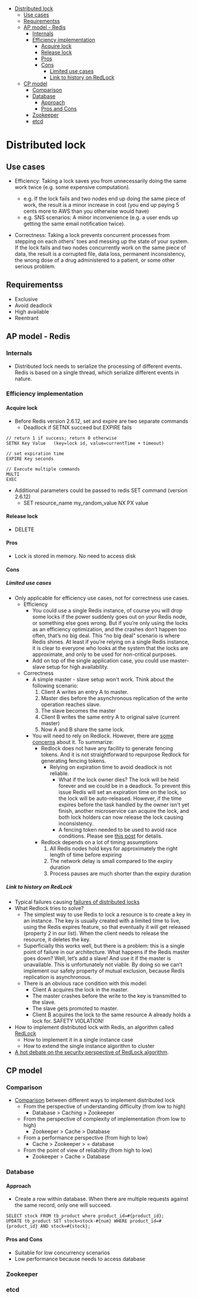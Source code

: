 
<!-- MarkdownTOC -->

- [Distributed lock](#distributed-lock)
	- [Use cases](#use-cases)
	- [Requirementss](#requirementss)
	- [AP model - Redis](#ap-model---redis)
		- [Internals](#internals)
		- [Efficiency implementation](#efficiency-implementation)
			- [Acquire lock](#acquire-lock)
			- [Release lock](#release-lock)
			- [Pros](#pros)
			- [Cons](#cons)
				- [Limited use cases](#limited-use-cases)
				- [Link to history on RedLock](#link-to-history-on-redlock)
	- [CP model](#cp-model)
		- [Comparison](#comparison)
		- [Database](#database)
			- [Approach](#approach)
			- [Pros and Cons](#pros-and-cons)
		- [Zookeeper](#zookeeper)
		- [etcd](#etcd)

<!-- /MarkdownTOC -->

# Distributed lock
## Use cases
* Efficiency: Taking a lock saves you from unnecessarily doing the same work twice (e.g. some expensive computation).  
	- e.g. If the lock fails and two nodes end up doing the same piece of work, the result is a minor increase in cost (you end up paying 5 cents more to AWS than you otherwise would have)
	- e.g. SNS scenarios: A minor inconvenience (e.g. a user ends up getting the same email notification twice).

* Correctness: Taking a lock prevents concurrent processes from stepping on each others’ toes and messing up the state of your system. If the lock fails and two nodes concurrently work on the same piece of data, the result is a corrupted file, data loss, permanent inconsistency, the wrong dose of a drug administered to a patient, or some other serious problem.

## Requirementss
* Exclusive
* Avoid deadlock
* High available
* Reentrant

## AP model - Redis

### Internals
* Distributed lock needs to serialize the processing of different events. Redis is based on a single thread, which serialize different events in nature. 

### Efficiency implementation
#### Acquire lock
* Before Redis version 2.6.12, set and expire are two separate commands
	- Deadlock if SETNX succeed but EXPIRE fails

```
// return 1 if success; return 0 otherwise
SETNX Key Value   (key=lock id, value=currentTime + timeout)

// set expiration time
EXPIRE Key seconds

// Execute multiple commands
MULTI 
EXEC
```

* Additional parameters could be passed to redis SET command (version 2.6.12)
	- SET resource_name my_random_value NX PX value

#### Release lock
* DELETE

#### Pros
* Lock is stored in memory. No need to access disk

#### Cons
##### Limited use cases
* Only applicable for efficiency use cases, not for correctness use cases.
	+ Efficiency
		- You could use a single Redis instance, of course you will drop some locks if the power suddenly goes out on your Redis node, or something else goes wrong. But if you’re only using the locks as an efficiency optimization, and the crashes don’t happen too often, that’s no big deal. This “no big deal” scenario is where Redis shines. At least if you’re relying on a single Redis instance, it is clear to everyone who looks at the system that the locks are approximate, and only to be used for non-critical purposes.
		- Add on top of the single application case, you could use master-slave setup for high availability. 
	+ Correctness
		- A simple master - slave setup won't work. Think about the following scenario: 
			1. Client A writes an entry A to master. 
			2. Master dies before the asynchronous replication of the write operation reaches slave. 
			3. The slave becomes the master
			4. Client B writes the same entry A to original salve (current master)
			5. Now A and B share the same lock.
		- You will need to rely on Redlock. However, there are [some concerns](https://martin.kleppmann.com/2016/02/08/how-to-do-distributed-locking.html) about it. To summarize:
			- Redlock does not have any facility to generate fencing tokens. And it is not straightforward to repurpose Redlock for generating fencing tokens. 
				- Relying on expiration time to avoid deadlock is not reliable. 
					- What if the lock owner dies? The lock will be held forever and we could be in a deadlock. To prevent this issue Redis will set an expiration time on the lock, so the lock will be auto-released. However, if the time expires before the task handled by the owner isn't yet finish, another microservice can acquire the lock, and both lock holders can now release the lock causing inconsistency. 
					- A fencing token needed to be used to avoid race conditions. Please see [this post](https://medium.com/@davidecerbo/everything-i-know-about-distributed-locks-2bf54de2df71) for details. 
			- Redlock depends on a lot of timing assumptions
				1. All Redis nodes hold keys for approximately the right length of time before expiring
				2. The network delay is small compared to the expiry duration
				3. Process pauses are much shorter than the expiry duration

##### Link to history on RedLock
* Typical failures causing [failures of distributed locks](https://redislabs.com/ebook/part-2-core-concepts/chapter-6-application-components-in-redis/6-2-distributed-locking/6-2-2-simple-locks/)
* What Redlock tries to solve?
    - The simplest way to use Redis to lock a resource is to create a key in an instance. The key is usually created with a limited time to live, using the Redis expires feature, so that eventually it will get released (property 2 in our list). When the client needs to release the resource, it deletes the key.
    - Superficially this works well, but there is a problem: this is a single point of failure in our architecture. What happens if the Redis master goes down? Well, let’s add a slave! And use it if the master is unavailable. This is unfortunately not viable. By doing so we can’t implement our safety property of mutual exclusion, because Redis replication is asynchronous.
    - There is an obvious race condition with this model:
        - Client A acquires the lock in the master.
        - The master crashes before the write to the key is transmitted to the slave.
        - The slave gets promoted to master.
        - Client B acquires the lock to the same resource A already holds a lock for. SAFETY VIOLATION!
* How to implement distributed lock with Redis, an algorithm called [RedLock](https://redis.io/topics/distlock)
    - How to implement it in a single instance case
    - How to extend the single instance algorithm to cluster
* [A hot debate on the security perspective of RedLock algorithm](http://zhangtielei.com/posts/blog-redlock-reasoning.html).

## CP model
### Comparison
* [Comparison](https://developpaper.com/talking-about-several-ways-of-using-distributed-locks-redis-zookeeper-database/) between different ways to implement distributed lock
    - From the perspective of understanding difficulty (from low to high)
        - Database > Caching > Zookeeper
    - From the perspective of complexity of implementation (from low to high)
        - Zookeeper > Cache > Database
    - From a performance perspective (from high to low)
        - Cache > Zookeeper > = database
    - From the point of view of reliability (from high to low)
        - Zookeeper > Cache > Database

### Database
#### Approach
* Create a row within database. When there are multiple requests against the same record, only one will succeed. 

```
SELECT stock FROM tb_product where product_id=#{product_id};
UPDATE tb_product SET stock=stock-#{num} WHERE product_id=#{product_id} AND stock=#{stock};
```

#### Pros and Cons
* Suitable for low concurrency scenarios
* Low performance because needs to access database

### Zookeeper
### etcd


